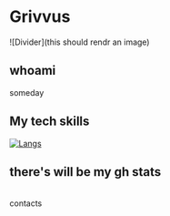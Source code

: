 # Grivvus
![Divider](this should rendr an image)
## whoami
someday 
<br>
## My tech skills
[![Langs](https://skillicons.dev/icons?i=python,fastapi,linux,bash,postgres,docker,c&theme=light)](https://skillicons.dev)
<br>
## there's will be my gh stats
<br>
contacts
